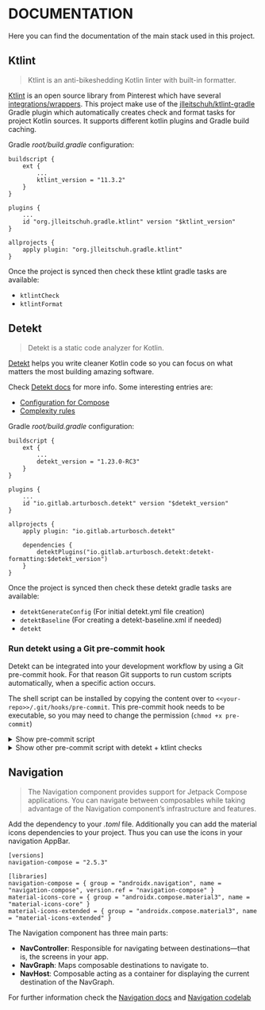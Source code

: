 # DOCUMENTATION

Here you can find the documentation of the main stack used in this project.

## Ktlint

> Ktlint is an anti-bikeshedding Kotlin linter with built-in formatter.

[Ktlint] is an open source library from Pinterest which have several [integrations/wrappers]. This project make use of the [jlleitschuh/ktlint-gradle] Gradle plugin which automatically creates check and format tasks for project Kotlin sources. It supports different kotlin plugins and Gradle build caching.


Gradle _root/build.gradle_ configuration:

```
buildscript {
    ext {
        ...
        ktlint_version = "11.3.2"
    }
}

plugins {
    ...
    id "org.jlleitschuh.gradle.ktlint" version "$ktlint_version"
}

allprojects {
    apply plugin: "org.jlleitschuh.gradle.ktlint"
}
```

Once the project is synced then check these ktlint gradle tasks are available:

- `ktlintCheck`
- `ktlintFormat`

## Detekt

> Detekt is a static code analyzer for Kotlin.

[Detekt] helps you write cleaner Kotlin code so you can focus on what matters the most building amazing software.

Check [Detekt docs] for more info. Some interesting entries are:

- [Configuration for Compose]
- [Complexity rules]


Gradle _root/build.gradle_ configuration:

```
buildscript {
    ext {
        ...
        detekt_version = "1.23.0-RC3"
    }
}

plugins {
    ...
    id "io.gitlab.arturbosch.detekt" version "$detekt_version"
}

allprojects {
    apply plugin: "io.gitlab.arturbosch.detekt"

    dependencies {
        detektPlugins("io.gitlab.arturbosch.detekt:detekt-formatting:$detekt_version")
    }
}
```

Once the project is synced then check these detekt gradle tasks are available:

- `detektGenerateConfig` (For initial detekt.yml file creation)
- `detektBaseline` (For creating a detekt-baseline.xml if needed)
- `detekt`

### Run detekt using a Git pre-commit hook

Detekt can be integrated into your development workflow by using a Git pre-commit hook. For that reason Git supports to run custom scripts automatically, when a specific action occurs.

The shell script can be installed by copying the content over to `<<your-repo>>/.git/hooks/pre-commit`. This pre-commit hook needs to be executable, so you may need to change the permission (`chmod +x pre-commit`)

<details>
  <summary>Show pre-commit script</summary>

```
#!/usr/bin/env bash
echo "Running detekt check..."
OUTPUT="/tmp/detekt-$(date +%s)"
./gradlew detekt > $OUTPUT
EXIT_CODE=$?
if [ $EXIT_CODE -ne 0 ]; then
  cat $OUTPUT
  rm $OUTPUT
  echo "***********************************************"
  echo "                 Detekt failed                 "
  echo " Please fix the above issues before committing "
  echo "***********************************************"
  exit $EXIT_CODE
fi
rm $OUTPUT
```

**Note:** The pre-commit hook verification can be skipped for a certain commit like so:

`git commit --no-verify -m "commit message"` or
`git commit -n -m "commit message"`
</details>

<details>
  <summary>Show other pre-commit script with detekt + ktlint checks</summary>

```
#!/usr/bin/env bash
echo "Running detekt check..."
OUTPUT="/tmp/detekt-$(date +%s)"
OUTPUT_2="/tmp/ktlint-$(date +%s)"

./gradlew detekt > $OUTPUT
EXIT_CODE=$?

./gradlew ktlintCheck > $OUTPUT_2
EXIT_CODE_2=$?

if [ $EXIT_CODE -ne 0 ]; then
  cat $OUTPUT
  rm $OUTPUT
  echo "***********************************************"
  echo "                 Detekt failed                 "
  echo " Please fix the above issues before committing "
  echo "***********************************************"
  exit $EXIT_CODE
fi
rm $OUTPUT

if [ $EXIT_CODE_2 -ne 0 ]; then
  cat $OUTPUT_2
  rm $OUTPUT_
  echo "***********************************************"
  echo "                 Detekt failed                 "
  echo " Please fix the above issues before committing "
  echo "***********************************************"
  exit $EXIT_CODE
fi
rm $OUTPUT_2
```
</details>

## Navigation

> The Navigation component provides support for Jetpack Compose applications. You can navigate between composables while taking advantage of the Navigation component’s infrastructure and features.

Add the dependency to your _.toml_ file. Additionally you can add the material icons dependencies to your project. Thus you can use the icons in your navigation AppBar.
```
[versions]
navigation-compose = "2.5.3"

[libraries]
navigation-compose = { group = "androidx.navigation", name = "navigation-compose", version.ref = "navigation-compose" }
material-icons-core = { group = "androidx.compose.material3", name = "material-icons-core" }
material-icons-extended = { group = "androidx.compose.material3", name = "material-icons-extended" }

```

The Navigation component has three main parts:

- **NavController**: Responsible for navigating between destinations—that is, the screens in your app.
- **NavGraph**: Maps composable destinations to navigate to.
- **NavHost**: Composable acting as a container for displaying the current destination of the NavGraph.

For further information check the [Navigation docs](https://developer.android.com/jetpack/compose/navigation) and [Navigation codelab](https://developer.android.com/codelabs/basic-android-kotlin-compose-navigation)

[//]: # (Document links)

[Ktlint]: <https://pinterest.github.io/ktlint/>
[integrations/wrappers]: <https://pinterest.github.io/ktlint/install/integrations/>
[jlleitschuh/ktlint-gradle]: <https://github.com/jlleitschuh/ktlint-gradle>
[Detekt]: <https://detekt.dev/>
[Detekt docs]: <https://detekt.dev/docs/intro/>
[Configuration for Compose]: <https://detekt.dev/docs/introduction/compose>
[Complexity rules]: <https://detekt.dev/docs/rules/complexity>
